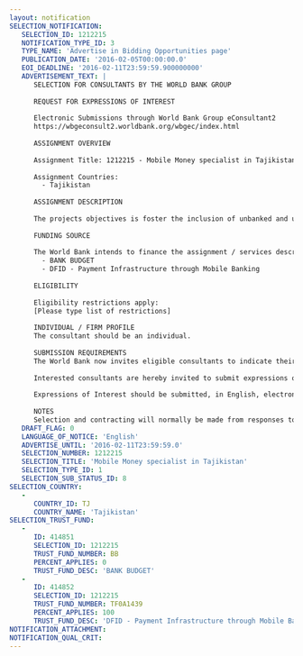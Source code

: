 ```yaml
---
layout: notification
SELECTION_NOTIFICATION: 
   SELECTION_ID: 1212215
   NOTIFICATION_TYPE_ID: 3
   TYPE_NAME: 'Advertise in Bidding Opportunities page'
   PUBLICATION_DATE: '2016-02-05T00:00:00.0'
   EOI_DEADLINE: '2016-02-11T23:59:59.900000000'
   ADVERTISEMENT_TEXT: |
      SELECTION FOR CONSULTANTS BY THE WORLD BANK GROUP
      
      REQUEST FOR EXPRESSIONS OF INTEREST
      
      Electronic Submissions through World Bank Group eConsultant2
      https://wbgeconsult2.worldbank.org/wbgec/index.html
      
      ASSIGNMENT OVERVIEW
      
      Assignment Title: 1212215 - Mobile Money specialist in Tajikistan
      
      Assignment Countries:
        - Tajikistan
      
      ASSIGNMENT DESCRIPTION
      
      The projects objectives is foster the inclusion of unbanked and under-banked population as well as remittances flows into the formal financial systems through the establishment of effective and sustainable M-money services providers in Tajikistan.
      
      FUNDING SOURCE
      
      The World Bank intends to finance the assignment / services described below under the following trust fund(s):
        - BANK BUDGET
        - DFID - Payment Infrastructure through Mobile Banking
      
      ELIGIBILITY
      
      Eligibility restrictions apply:
      [Please type list of restrictions]
      
      INDIVIDUAL / FIRM PROFILE
      The consultant should be an individual. 
      
      SUBMISSION REQUIREMENTS
      The World Bank now invites eligible consultants to indicate their interest in providing the services.  Interested consultants must provide information indicating that they are qualified to perform the services (brochures, description of similar assignments, experience in similar conditions, availability of appropriate skills among staff, etc.).  Please note that the total size of all attachments should be less than 5MB.  
      
      Interested consultants are hereby invited to submit expressions of interest.
      
      Expressions of Interest should be submitted, in English, electronically through World Bank Group eConsultant2 (https://wbgeconsult2.worldbank.org/wbgec/index.html)
      
      NOTES
      Selection and contracting will normally be made from responses to this notification.  The consultant will be selected from a shortlist, subject to availability of funding.
   DRAFT_FLAG: 0
   LANGUAGE_OF_NOTICE: 'English'
   ADVERTISE_UNTIL: '2016-02-11T23:59:59.0'
   SELECTION_NUMBER: 1212215
   SELECTION_TITLE: 'Mobile Money specialist in Tajikistan'
   SELECTION_TYPE_ID: 1
   SELECTION_SUB_STATUS_ID: 8
SELECTION_COUNTRY: 
   - 
      COUNTRY_ID: TJ
      COUNTRY_NAME: 'Tajikistan'
SELECTION_TRUST_FUND: 
   - 
      ID: 414851
      SELECTION_ID: 1212215
      TRUST_FUND_NUMBER: BB
      PERCENT_APPLIES: 0
      TRUST_FUND_DESC: 'BANK BUDGET'
   - 
      ID: 414852
      SELECTION_ID: 1212215
      TRUST_FUND_NUMBER: TF0A1439
      PERCENT_APPLIES: 100
      TRUST_FUND_DESC: 'DFID - Payment Infrastructure through Mobile Banking'
NOTIFICATION_ATTACHMENT: 
NOTIFICATION_QUAL_CRIT: 
---
```

